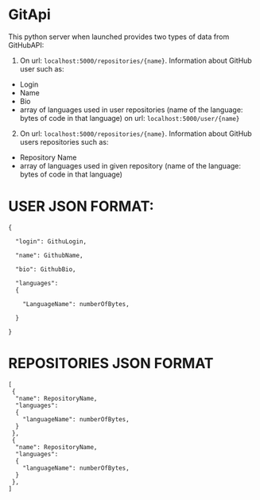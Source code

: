 # GitApi
This python server when launched provides two types of data from GitHubAPI:
1. On url: `localhost:5000/repositories/{name}`. Information about GitHub user such as:
  - Login
  - Name
  - Bio
  - array of languages used in user repositories (name of the language: bytes of code in that language)
on url: `localhost:5000/user/{name}`
2. On url: `localhost:5000/repositories/{name}`. Information about GitHub users repositories  such as:
  - Repository Name
  - array of languages used in given repository (name of the language: bytes of code in that language)

# USER JSON FORMAT:
```
{

  "login": GithuLogin,
  
  "name": GithubName,
  
  "bio": GithubBio,
 
  "languages": 
  {
  
    "LanguageName": numberOfBytes,
    
  }
  
}
```
# REPOSITORIES JSON FORMAT
```
[
 {
  "name": RepositoryName,
  "languages": 
  {
    "languageName": numberOfBytes,   
  }
 },
 {
  "name": RepositoryName,
  "languages": 
  {
    "languageName": numberOfBytes,   
  }
 },
]
```
